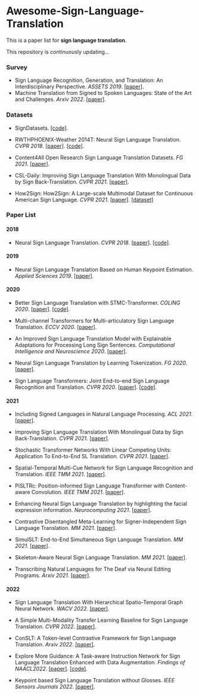 # Awesome-Sign-Language-Translation
This is a paper list for **sign language translation**.

This repository is continuously updating...

### Survey
- Sign Language Recognition, Generation, and Translation: An Interdisciplinary Perspective. *ASSETS 2019*. [[paper]](https://dl.acm.org/doi/abs/10.1145/3308561.3353774).
- Machine Translation from Signed to Spoken Languages: State of the Art and Challenges. *Arxiv 2022*. [[paper]](https://arxiv.org/abs/2202.03086).

### Datasets
- SignDatasets. [[code]](https://github.com/sign-language-processing/datasets).
- RWTHPHOENIX-Weather 2014T: Neural Sign Language Translation. *CVPR 2018*. [[paper]](https://openaccess.thecvf.com/content_cvpr_2018/papers/Camgoz_Neural_Sign_Language_CVPR_2018_paper.pdf). [[code]](https://github.com/neccam/nslt).
- Content4All Open Research Sign Language Translation Datasets.  *FG 2021*. [[paper]](https://arxiv.org/abs/2105.02351).
- CSL-Daily: Improving Sign Language Translation With Monolingual Data by Sign Back-Translation. *CVPR 2021*. [[paper]](http://openaccess.thecvf.com/content/CVPR2021/papers/Zhou_Improving_Sign_Language_Translation_With_Monolingual_Data_by_Sign_Back-Translation_CVPR_2021_paper.pdf).

- How2Sign: How2Sign: A Large-scale Multimodal Dataset for Continuous American Sign Language. *CVPR 2021*. [[paper]](https://openaccess.thecvf.com/content/CVPR2021/papers/Duarte_How2Sign_A_Large-Scale_Multimodal_Dataset_for_Continuous_American_Sign_Language_CVPR_2021_paper.pdf). [[dataset]](https://how2sign.github.io/)

### Paper List

#### 2018

- Neural Sign Language Translation. *CVPR 2018*. [[paper]](https://openaccess.thecvf.com/content_cvpr_2018/papers/Camgoz_Neural_Sign_Language_CVPR_2018_paper.pdf). [[code]](https://github.com/neccam/nslt).

#### 2019

- Neural Sign Language Translation Based on Human Keypoint Estimation. *Applied Sciences 2019*. [[paper]](https://arxiv.org/pdf/1811.11436).
#### 2020

- Better Sign Language Translation with STMC-Transformer. *COLING 2020*. [[paper]](https://aclanthology.org/2020.coling-main.525/). [[code]](https://github.com/kayoyin/transformer-slt).

- Multi-channel Transformers for Multi-articulatory Sign Language Translation. *ECCV 2020*. [[paper]](https://arxiv.org/pdf/2009.00299).

- An Improved Sign Language Translation Model with Explainable Adaptations for Processing Long Sign Sentences. *Computational Intelligence and Neuroscience 2020*. [[paper]](https://www.hindawi.com/journals/cin/2020/8816125/).

- Neural Sign Language Translation by Learning Tokenization. *FG 2020*. [[paper]](https://arxiv.org/pdf/2011.09289).

- Sign Language Transformers: Joint End-to-end Sign Language Recognition and Translation. *CVPR 2020*. [[paper]](https://openaccess.thecvf.com/content_CVPR_2020/papers/Camgoz_Sign_Language_Transformers_Joint_End-to-End_Sign_Language_Recognition_and_Translation_CVPR_2020_paper.pdf). [[code]](https://github.com/neccam/slt).

#### 2021

- Including Signed Languages in Natural Language Processing. *ACL 2021*. [[paper]](https://aclanthology.org/2021.acl-long.570/).

- Improving Sign Language Translation With Monolingual Data by Sign Back-Translation. *CVPR 2021*. [[paper]](http://openaccess.thecvf.com/content/CVPR2021/papers/Zhou_Improving_Sign_Language_Translation_With_Monolingual_Data_by_Sign_Back-Translation_CVPR_2021_paper.pdf).

- Stochastic Transformer Networks With Linear Competing Units: Application To End-to-End SL Translation. *CVPR 2021*. [[paper]](http://openaccess.thecvf.com/content/ICCV2021/papers/Voskou_Stochastic_Transformer_Networks_With_Linear_Competing_Units_Application_To_End-to-End_ICCV_2021_paper.pdf).

- Spatial-Temporal Multi-Cue Network for Sign Language Recognition and Translation. *IEEE TMM 2021*. [[paper]](https://ieeexplore.ieee.org/abstract/document/9354538).

- PiSLTRc: Position-informed Sign Language Transformer with Content-aware Convolution. *IEEE TMM 2021*. [[paper]](https://arxiv.org/pdf/2107.12600).

- Enhancing Neural Sign Language Translation by highlighting the facial expression information. *Neurocomputing 2021*. [[paper]](https://www.sciencedirect.com/science/article/pii/S0925231221012698).

- Contrastive Disentangled Meta-Learning for Signer-Independent Sign Language Translation. *MM 2021*. [[paper]](https://dl.acm.org/doi/abs/10.1145/3474085.3475456).

- SimulSLT: End-to-End Simultaneous Sign Language Translation. *MM 2021*. [[paper]](https://dl.acm.org/doi/abs/10.1145/3474085.3475544).

- Skeleton-Aware Neural Sign Language Translation. *MM 2021*. [[paper]](https://dl.acm.org/doi/abs/10.1145/3474085.3475577).

- Transcribing Natural Languages for The Deaf via Neural Editing Programs. *Arxiv 2021*. [[paper]](https://arxiv.org/abs/2112.09600).

#### 2022

- Sign Language Translation With Hierarchical Spatio-Temporal Graph Neural Network. *WACV 2022*. [[paper]](https://openaccess.thecvf.com/content/WACV2022/papers/Kan_Sign_Language_Translation_With_Hierarchical_Spatio-Temporal_Graph_Neural_Network_WACV_2022_paper.pdf).

- A Simple Multi-Modality Transfer Learning Baseline for Sign Language Translation. *CVPR 2022*. [[paper]](https://arxiv.org/pdf/2203.04287).

- ConSLT: A Token-level Contrastive Framework for Sign Language Translation. *Arxiv 2022*. [[paper]](https://arxiv.org/pdf/2204.04916).

- Explore More Guidance: A Task-aware Instruction Network for Sign Language Translation Enhanced with Data Augmentation. *Findings of NAACL2022*. [[paper]](https://arxiv.org/pdf/2204.05953). [[code]](https://github.com/yongcaoplus/TIN-SLT).
- Keypoint based Sign Language Translation without Glosses. *IEEE Sensors Journals 2022*. [[paper]](https://arxiv.org/pdf/2204.10511).
